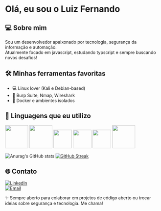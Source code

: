 # Olá, eu sou o Luiz Fernando

## 💻 Sobre mim
Sou um desenvolvedor apaixonado por tecnologia, segurança da informação e automação.  
Atualmente focado em javascript, estudando typscript e sempre buscando novos desafios!

## 🛠️ Minhas ferramentas favoritas
- 💻 Linux lover (Kali e Debian-based)
- 🔐 Burp Suite, Nmap, Wireshark
- 🐳 Docker e ambientes isolados

## 🧠 Linguagens que eu utilizo

<div>
  <img width="75px" src="https://cdn.jsdelivr.net/gh/devicons/devicon@latest/icons/html5/html5-original-wordmark.svg" />
  <img width="75px" src="https://cdn.jsdelivr.net/gh/devicons/devicon@latest/icons/css3/css3-plain-wordmark.svg" />
  <img width="60px" src="https://cdn.jsdelivr.net/gh/devicons/devicon@latest/icons/javascript/javascript-plain.svg" />
  <img width="60px" src="https://cdn.jsdelivr.net/gh/devicons/devicon@latest/icons/typescript/typescript-plain.svg" />
  <img width="60px" src="https://cdn.jsdelivr.net/gh/devicons/devicon@latest/icons/sass/sass-original.svg" />
  <img width="75px" src="https://cdn.jsdelivr.net/gh/devicons/devicon@latest/icons/mysql/mysql-original-wordmark.svg" />
</div>

![Anurag's GitHub stats](https://github-readme-stats.vercel.app/api?username=Luiz-F-Brogiato&show_icons=true&theme=transparent)
[![GitHub Streak](https://streak-stats.demolab.com/?user=Luiz-F-Brogiato)](https://git.io/streak-stats)

## 🌐 Contato
[![LinkedIn](https://img.shields.io/badge/-LinkedIn-0A66C2?style=flat-square&logo=linkedin&logoColor=white)](https://www.linkedin.com/in/luiz-brogiato/)  
[![Email](https://img.shields.io/badge/-Email-D14836?style=flat-square&logo=gmail&logoColor=white)](mailto:brogiatoluizfernando@gmail.com)


✨ Sempre aberto para colaborar em projetos de código aberto ou trocar ideias sobre segurança e tecnologia. Me chama!




